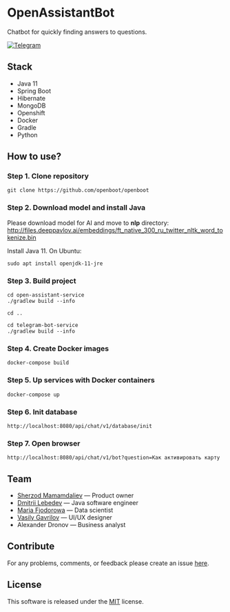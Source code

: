 # OpenAssistantBot
Chatbot for quickly finding answers to questions.

[![Telegram](https://img.shields.io/badge/Telegram-OpenAssistantBot-green.svg?style=flat-circle&colorB=blue)](http://t.me/openassistantbot)

## Stack
- Java 11
- Spring Boot
- Hibernate
- MongoDB
- Openshift
- Docker
- Gradle
- Python

## How to use?

### Step 1. Clone repository
```
git clone https://github.com/openboot/openboot
```

### Step 2. Download model and install Java
Please download model for AI and move to **nlp** directory:<br>
http://files.deeppavlov.ai/embeddings/ft_native_300_ru_twitter_nltk_word_tokenize.bin

Install Java 11. On Ubuntu:
```
sudo apt install openjdk-11-jre
```

### Step 3. Build project

```
cd open-assistant-service
./gradlew build --info

cd ..

cd telegram-bot-service
./gradlew build --info
```

### Step 4. Create Docker images
```
docker-compose build
```

### Step 5. Up services with Docker containers
```
docker-compose up
```

### Step 6. Init database
```
http://localhost:8080/api/chat/v1/database/init
```

### Step 7. Open browser
```
http://localhost:8080/api/chat/v1/bot?question=Как активировать карту
```

## Team
- [Sherzod Mamamdaliev](http://github.com/egnaf) &mdash; Product owner
- [Dmitrii Lebedev](https://github.com/lmaridae) &mdash; Java software engineer
- [Maria Fjodorowa](http://github.com/MariaFjodorowa) &mdash; Data scientist
- [Vasily Gavrilov](https://github.com/KtoYaTo) &mdash; UI/UX designer
- Alexander Dronov &mdash; Business analyst

## Contribute
For any problems, comments, or feedback please create an issue [here](https://github.com/openboot/openboot/issues).

## License
This software is released under the [MIT](http://mitlicense.org) license.
